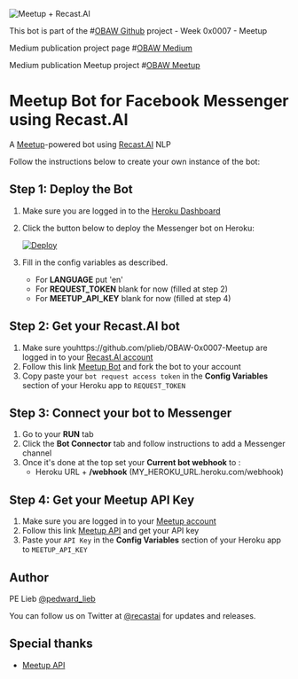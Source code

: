 [logo]: https://github.com/plieb/OBAW-0x0007-Meetup/blob/master/assets/OBAW%20-%20Week%200x0007.png "Meetup + Recast.AI"
![Meetup + Recast.AI][logo]

This bot is part of the #[OBAW Github](https://github.com/plieb/OBAW) project - Week 0x0007 - Meetup

Medium publication project page #[OBAW Medium](https://medium.com/the-obaw-project)

Medium publication Meetup project #[OBAW Meetup](https://medium.com/the-obaw-project/obaw-project-week-0x0007-meetup-1aca9c5f1dff#)

# Meetup Bot for Facebook Messenger using Recast.AI

A [Meetup](https://www.meetup.com/)-powered bot using [Recast.AI](https://recast.ai) NLP

Follow the instructions below to create your own instance of the bot:

## Step 1: Deploy the Bot

1. Make sure you are logged in to the [Heroku Dashboard](https://dashboard.heroku.com/)
1. Click the button below to deploy the Messenger bot on Heroku:

    [![Deploy](https://www.herokucdn.com/deploy/button.png)](https://heroku.com/deploy)

1. Fill in the config variables as described.

    - For **LANGUAGE** put 'en'
    - For **REQUEST_TOKEN** blank for now (filled at step 2)
    - For **MEETUP_API_KEY** blank for now (filled at step 4)

## Step 2: Get your Recast.AI bot

1. Make sure youhttps://github.com/plieb/OBAW-0x0007-Meetup are logged in to your [Recast.AI account](https://recast.ai/)
1. Follow this link [Meetup Bot](https://recast.ai/pe/obaw-0x0007-meetup/learn) and fork the bot to your account
1. Copy paste your `bot request access token` in the **Config Variables** section of your Heroku app to `REQUEST_TOKEN`

## Step 3: Connect your bot to Messenger

1. Go to your **RUN** tab
1. Click the **Bot Connector** tab and follow instructions to add a Messenger channel
1. Once it's done at the top set your **Current bot webhook** to :
    - Heroku URL + **/webhook** (MY_HEROKU_URL.heroku.com/webhook)

## Step 4: Get your Meetup API Key

1. Make sure you are logged in to your [Meetup account](https://www.meetup.com/)
1. Follow this link [Meetup API](https://secure.meetup.com/meetup_api/key/) and get your API key
1. Paste your `API Key` in the **Config Variables** section of your Heroku app to `MEETUP_API_KEY`

## Author

PE Lieb [@pedward_lieb](https://twitter.com/pedward_lieb)

You can follow us on Twitter at [@recastai](https://twitter.com/recastai) for updates and releases.

## Special thanks

- [Meetup API](https://www.meetup.com/meetup_api/)

